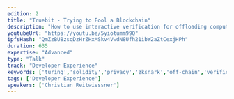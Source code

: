 ```yaml
---
edition: 2
title: "Truebit - Trying to Fool a Blockchain"
description: "How to use interactive verification for offloading computations, providing help in scaling and giving a proper incentivisation scheme for doing computationally-intensive work."
youtubeUrl: "https://youtu.be/5yiotumm99Q"
ipfsHash: "QmZzBU8zsqDzHrZHxMSkv4VwdN8Ufh21ibW2aZtCexjHPh"
duration: 635
expertise: "Advanced"
type: "Talk"
track: "Developer Experience"
keywords: ['turing','solidity','privacy','zksnark','off-chain','verification','incentivization','trust','scalability','rust','swarm']
tags: ['Developer Experience']
speakers: ['Christian Reitwiessner']
---
```

